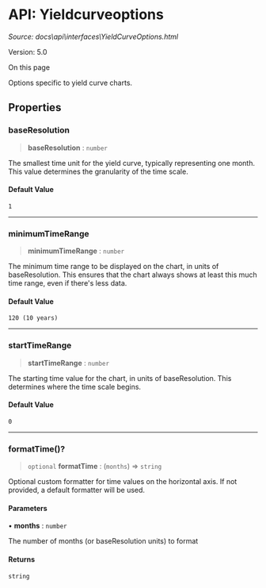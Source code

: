 # API: Yieldcurveoptions

*Source: docs\api\interfaces\YieldCurveOptions.html*

Version: 5.0

On this page

Options specific to yield curve charts.

## Properties[​](YieldCurveOptions.html#properties "Direct link to Properties")

### baseResolution[​](YieldCurveOptions.html#baseresolution "Direct link to baseResolution")

> **baseResolution** : `number`

The smallest time unit for the yield curve, typically representing one month. This value determines the granularity of the time scale.

#### Default Value[​](YieldCurveOptions.html#default-value "Direct link to Default Value")
    
    
    1  
    

* * *

### minimumTimeRange[​](YieldCurveOptions.html#minimumtimerange "Direct link to minimumTimeRange")

> **minimumTimeRange** : `number`

The minimum time range to be displayed on the chart, in units of baseResolution. This ensures that the chart always shows at least this much time range, even if there's less data.

#### Default Value[​](YieldCurveOptions.html#default-value-1 "Direct link to Default Value")
    
    
    120 (10 years)  
    

* * *

### startTimeRange[​](YieldCurveOptions.html#starttimerange "Direct link to startTimeRange")

> **startTimeRange** : `number`

The starting time value for the chart, in units of baseResolution. This determines where the time scale begins.

#### Default Value[​](YieldCurveOptions.html#default-value-2 "Direct link to Default Value")
    
    
    0  
    

* * *

### formatTime()?[​](YieldCurveOptions.html#formattime "Direct link to formatTime\(\)?")

> `optional` **formatTime** : (`months`) => `string`

Optional custom formatter for time values on the horizontal axis. If not provided, a default formatter will be used.

#### Parameters[​](YieldCurveOptions.html#parameters "Direct link to Parameters")

• **months** : `number`

The number of months (or baseResolution units) to format

#### Returns[​](YieldCurveOptions.html#returns "Direct link to Returns")

`string`
